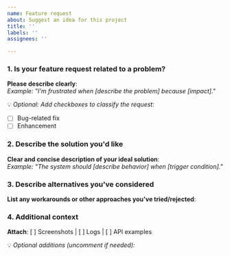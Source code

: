 ```yaml
---
name: Feature request
about: Suggest an idea for this project
title: ''
labels: ''
assignees: ''

---
```


### 1. Is your feature request related to a problem?  
**Please describe clearly**:  
*Example: "I'm frustrated when [describe the problem] because [impact]."*  

💡 *Optional: Add checkboxes to classify the request:*  
- [ ] Bug-related fix  
- [ ] Enhancement  

### 2. Describe the solution you'd like  
**Clear and concise description of your ideal solution**:  
*Example: "The system should [describe behavior] when [trigger condition]."*  

### 3. Describe alternatives you've considered  
**List any workarounds or other approaches you've tried/rejected**:  

### 4. Additional context  
**Attach**: [ ] Screenshots | [ ] Logs | [ ] API examples  

💡 *Optional additions (uncomment if needed):*  
<!--  
**Technical constraints**: [e.g., dependencies, performance requirements]  
**Priority**: [High/Medium/Low]  
-->
